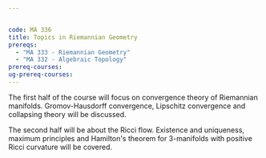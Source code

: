 ```yaml
---


code: MA 336
title: Topics in Riemannian Geometry
prereqs:
  - "MA 333 - Riemannian Geometry"
  - "MA 332 - Algebraic Topology"
prereq-courses: 
ug-prereq-courses: 
---
```




The first half of the course will focus on convergence
theory of Riemannian manifolds.
Gromov-Hausdorff convergence, Lipschitz convergence and collapsing
theory will be discussed.

The second half will be about the Ricci flow. Existence and
uniqueness, maximum principles and
Hamilton's theorem for 3-manifolds with positive Ricci curvature will
be covered.
